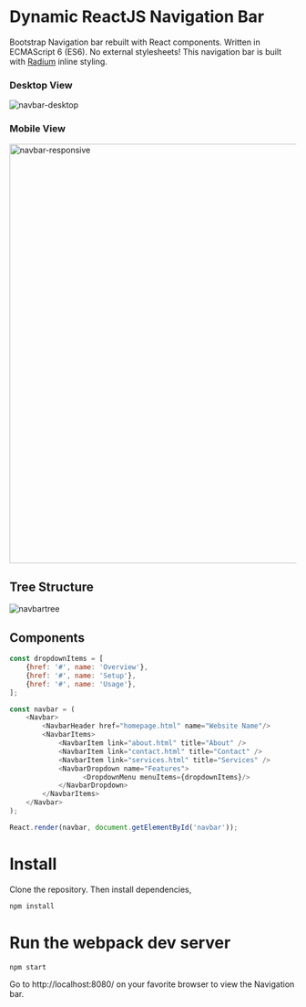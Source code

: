 
# Dynamic ReactJS Navigation Bar
Bootstrap Navigation bar rebuilt with React components. Written in ECMAScript 6 (ES6).
No external stylesheets! This navigation bar is built with [Radium](http://projects.formidablelabs.com/radium/) inline styling.

### Desktop View

![navbar-desktop](https://cloud.githubusercontent.com/assets/12897928/10146744/0c184176-65f0-11e5-91c0-f4ed7aa4e543.png)

### Mobile View

<img width="735" alt="navbar-responsive" src="https://cloud.githubusercontent.com/assets/12897928/10146784/39d11458-65f0-11e5-9935-3907ca88ee73.png">

## Tree Structure

![navbartree](https://cloud.githubusercontent.com/assets/12897928/10251633/b148ac44-68f7-11e5-9c8a-cc0c72b5ada2.png)

## Components
```js
const dropdownItems = [
    {href: '#', name: 'Overview'},
    {href: '#', name: 'Setup'},
    {href: '#', name: 'Usage'},
];

const navbar = (
    <Navbar>
        <NavbarHeader href="homepage.html" name="Website Name"/>
        <NavbarItems>
            <NavbarItem link="about.html" title="About" />
            <NavbarItem link="contact.html" title="Contact" />
            <NavbarItem link="services.html" title="Services" />
            <NavbarDropdown name="Features">
                  <DropdownMenu menuItems={dropdownItems}/>
            </NavbarDropdown>
        </NavbarItems>
    </Navbar>
);

React.render(navbar, document.getElementById('navbar'));
```
# Install
Clone the repository. Then install dependencies,

```js
npm install
```

# Run the webpack dev server
```js
npm start
```
Go to http://localhost:8080/ on your favorite browser to view the Navigation bar.
